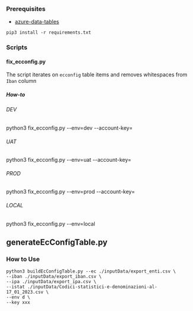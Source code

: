 ### Prerequisites
- [azure-data-tables](https://docs.microsoft.com/en-us/python/api/overview/azure/data-tables-readme?view=azure-python)

`pip3 install -r requirements.txt`

### Scripts
#### fix_ecconfig.py
The script iterates on `ecconfig` table items and removes whitespaces from `Iban` column 

##### How-to
###### DEV
python3 fix_ecconfig.py --env=dev --account-key=<azure-access-key>

###### UAT

python3 fix_ecconfig.py --env=uat --account-key=<azure-access-key>

###### PROD

python3 fix_ecconfig.py --env=prod --account-key=<azure-access-key>

###### LOCAL

python3 fix_ecconfig.py --env=local

## generateEcConfigTable.py

### How to Use

```
python3 buildEcConfigTable.py --ec ./inputData/export_enti.csv \
--iban ./inputData/export_iban.csv \
--ipa ./inputData/export_ipa.csv \
--istat ./inputData/Codici-statistici-e-denominazioni-al-17_01_2023.csv \
--env d \
--key xxx
```
